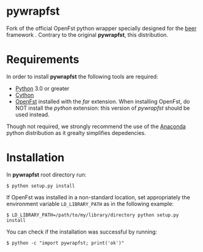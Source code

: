 # pywrapfst

Fork of the official OpenFst python wrapper specially designed for the
[beer](https://github.com/beer-asr/beer) framework . Contrary to the
original **pywrapfst**, this distribution.


# Requirements

In order to install **pywrapfst** the following tools are required:

* [Python](https://www.python.org/) 3.0 or greater
* [Cython](http://cython.org)
* [OpenFst](http://www.openfst.org/twiki/bin/view/FST/WebHome)
installed with the *far* extension. When installing OpenFst, do NOT
install the *python* extension: this version of *pywrapfst* should be
used instead.

Though not required, we strongly recommend the use of the
[Anaconda](https://docs.anaconda.com/anaconda/) python distribution as
it grealty simplifies depedencies.


# Installation

In **pywrapfst** root directory run:

    $ python setup.py install

If OpenFst was installed in a non-standard location, set appropriately
the environment variable `LD_LIBRARY_PATH` as in the following example:

    $ LD_LIBRARY_PATH=/path/to/my/library/directory python setup.py install

You can check if the installation was successful by running:

    $ python -c "import pywrapfst; print('ok')"

